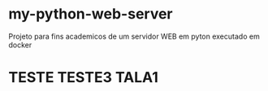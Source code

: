 # my-python-web-server
Projeto para fins academicos de um servidor WEB em pyton executado em docker

# TESTE TESTE3 TALA1    


